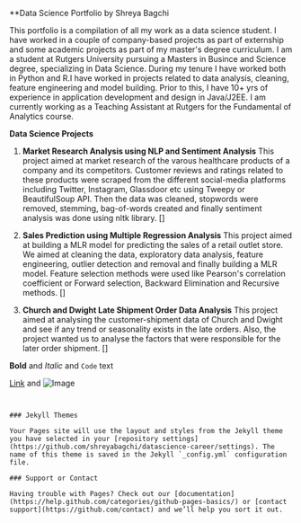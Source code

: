 


**Data Science Portfolio by Shreya Bagchi

This portfolio is a compilation of all my work as a data science student. I have worked in a couple of company-based projects as part of externship and some academic projects as part of my master's degree curriculum. I am a student at Rutgers University pursuing a Masters in Busince and Science degree, specializing in Data Science. During my tenure I have worked both in Python and R.I have worked in projects related to data analysis, cleaning, feature engineering and model building. Prior to this, I have 10+ yrs of experience in application development and design in Java/J2EE. I am currently working as a Teaching Assistant at Rutgers for the Fundamental of Analytics course.

**Data Science Projects**

1. **Market Research Analysis using NLP and Sentiment Analysis**
   This project aimed at market research of the varous healthcare products of a company and its competitors. Customer reviews and ratings related to these products were scraped from the different social-media platforms including Twitter, Instagram, Glassdoor etc using Tweepy or BeautifulSoup API. Then the data was cleaned, stopwords were removed, stemming, bag-of-words  created and finally sentiment analysis was done using nltk library.
[]

2. **Sales Prediction using Multiple Regression Analysis**
    This project aimed at building a MLR model for predicting the sales of a retail outlet store. We aimed at cleaning the data, exploratory data analysis, feature engineering, outlier detection and removal and finally building a MLR model. Feature selection methods were used like Pearson's correlation coefficient or Forward selection, Backward Elimination and Recursive methods.
[]

3. **Church and Dwight Late Shipment Order Data Analysis**
    This project aimed at analysing the customer-shipment data of Church and Dwight and see if any trend or seasonality exists in the late orders. Also, the project wanted us to analyse the factors that were responsible for the later order shipment.
[]


**Bold** and _Italic_ and `Code` text

[Link](url) and ![Image](src)
```


### Jekyll Themes

Your Pages site will use the layout and styles from the Jekyll theme you have selected in your [repository settings](https://github.com/shreyabagchi/datascience-career/settings). The name of this theme is saved in the Jekyll `_config.yml` configuration file.

### Support or Contact

Having trouble with Pages? Check out our [documentation](https://help.github.com/categories/github-pages-basics/) or [contact support](https://github.com/contact) and we’ll help you sort it out.
